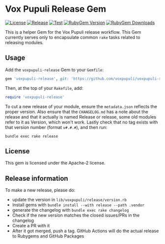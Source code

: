 # Vox Pupuli Release Gem

[![License](https://img.shields.io/github/license/voxpupuli/voxpupuli-release.svg)](https://github.com/voxpupuli/voxpupuli-release/blob/master/LICENSE)
[![Release](https://github.com/voxpupuli/voxpupuli-release/actions/workflows/release.yml/badge.svg)](https://github.com/voxpupuli/voxpupuli-release/actions/workflows/release.yml)
[![Test](https://github.com/voxpupuli/voxpupuli-release/actions/workflows/test.yml/badge.svg)](https://github.com/voxpupuli/voxpupuli-release/actions/workflows/test.yml)
[![RubyGem Version](https://img.shields.io/gem/v/voxpupuli-release.svg)](https://rubygems.org/gems/voxpupuli-release)
[![RubyGem Downloads](https://img.shields.io/gem/dt/voxpupuli-release.svg)](https://rubygems.org/gems/voxpupuli-release)

This is a helper Gem for the Vox Pupuli release workflow. This Gem currently serves only to encapsulate common `rake` tasks related to releasing modules.

## Usage

Add the `voxpupuli-release` Gem to your `Gemfile`:

```ruby
gem 'voxpupuli-release', git: 'https://github.com/voxpupuli/voxpupuli-release-gem'
```

Then, at the top of your `Rakefile`, add:

```ruby
require 'voxpupuli-release'
```

To cut a new release of your module, ensure the `metadata.json` reflects the proper version. Also ensure that the `CHANGELOG.md` has a note about the release and that it actually is named Release or release, some old modules refer to it as Version, which won't work. Lastly check that no tag exists with that version number (format `v#.#.#`), and then run:

```plain
bundle exec rake release
```

## License

This gem is licensed under the Apache-2 license.

## Release information

To make a new release, please do:

* update the version in `lib/voxpupuli/release/version.rb`
* Install gems with `bundle install --with release --path .vendor`
* generate the changelog with `bundle exec rake changelog`
* Check if the new version matches the closed issues/PRs in the changelog
* Create a PR with it
* After it got merged, push a tag. GitHub Actions will do the actual release to Rubygems and GitHub Packages
